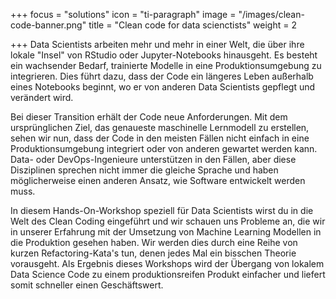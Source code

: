 +++
focus = "solutions"
icon = "ti-paragraph"
image = "/images/clean-code-banner.png"
title = "Clean code for data scienctists"
weight = 2

+++
Data Scientists arbeiten mehr und mehr in einer Welt, die über ihre lokale "Insel" von RStudio oder Jupyter-Notebooks hinausgeht. Es besteht ein wachsender Bedarf, trainierte Modelle in eine Produktionsumgebung zu integrieren. Dies führt dazu, dass der Code ein längeres Leben außerhalb eines Notebooks beginnt, wo er von anderen Data Scientists gepflegt und verändert wird.

Bei dieser Transition erhält der Code neue Anforderungen. Mit dem ursprünglichen Ziel, das genaueste maschinelle Lernmodell zu erstellen, sehen wir nun, dass der Code in den meisten Fällen nicht einfach in eine Produktionsumgebung integriert oder von anderen gewartet werden kann. Data- oder DevOps-Ingenieure unterstützen in den Fällen, aber diese Disziplinen sprechen nicht immer die gleiche Sprache und haben möglicherweise einen anderen Ansatz, wie Software entwickelt werden muss.


In diesem Hands-On-Workshop speziell für Data Scientists wirst du in die Welt des Clean Coding eingeführt und wir schauen uns Probleme an, die wir in unserer Erfahrung mit der Umsetzung von Machine Learning Modellen in die Produktion gesehen haben. Wir werden dies durch eine Reihe von kurzen Refactoring-Kata's tun, denen jedes Mal ein bisschen Theorie vorausgeht. Als Ergebnis dieses Workshops wird der Übergang von lokalem Data Science Code zu einem produktionsreifen Produkt einfacher und liefert somit schneller einen Geschäftswert.
